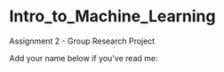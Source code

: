 # Intro_to_Machine_Learning
Assignment 2 - Group Research Project


Add your name below if you've read me:
